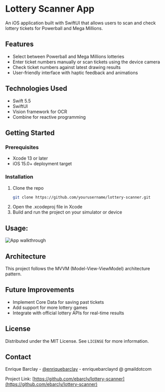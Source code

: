 # Lottery Scanner App

An iOS application built with SwiftUI that allows users to scan and check lottery tickets for Powerball and Mega Millions.

## Features

- Select between Powerball and Mega Millions lotteries
- Enter ticket numbers manually or scan tickets using the device camera
- Check ticket numbers against latest drawing results
- User-friendly interface with haptic feedback and animations

## Technologies Used

- Swift 5.5
- SwiftUI
- Vision framework for OCR
- Combine for reactive programming

## Getting Started

### Prerequisites

- Xcode 13 or later
- iOS 15.0+ deployment target

### Installation

1. Clone the repo
   ```sh
   git clone https://github.com/yourusername/lottery-scanner.git
   ```
2. Open the .xcodeproj file in Xcode
3. Build and run the project on your simulator or device

## Usage:

![App walkthrough](https://github.com/ebarcly/LotteryScanner/blob/8a51e83aa5d2e3a94255a964450a6dd4911d64d4/app-walkthrough.gif)

## Architecture

This project follows the MVVM (Model-View-ViewModel) architecture pattern.

## Future Improvements

- Implement Core Data for saving past tickets
- Add support for more lottery games
- Integrate with official lottery APIs for real-time results

## License

Distributed under the MIT License. See `LICENSE` for more information.

## Contact

Enrique Barclay - [@enriquebarclay](https://twitter.com/enriquebarclay) - enriquebarclayrd @ gmaildotcom

Project Link: [https://github.com/ebarcly/lottery-scanner](https://github.com/ebarcly/lottery-scanner)